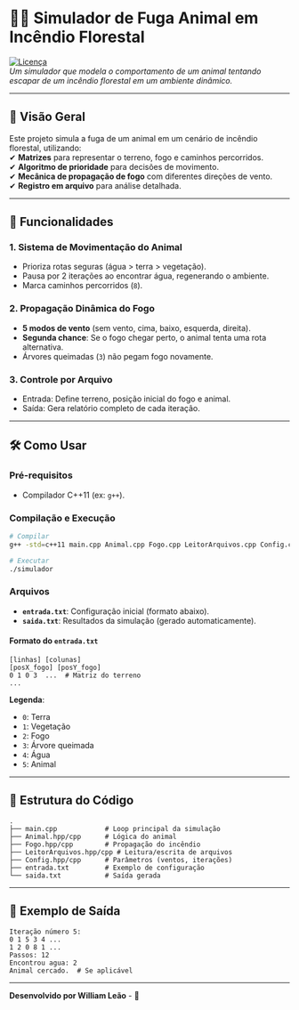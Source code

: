 # **🌿🔥 Simulador de Fuga Animal em Incêndio Florestal**  

[![Licença](https://img.shields.io/badge/license-MIT-blue)](LICENSE)  
*Um simulador que modela o comportamento de um animal tentando escapar de um incêndio florestal em um ambiente dinâmico.*  

---

## **📌 Visão Geral**  
Este projeto simula a fuga de um animal em um cenário de incêndio florestal, utilizando:  
✔ **Matrizes** para representar o terreno, fogo e caminhos percorridos.  
✔ **Algoritmo de prioridade** para decisões de movimento.  
✔ **Mecânica de propagação de fogo** com diferentes direções de vento.  
✔ **Registro em arquivo** para análise detalhada.  

---

## **🚀 Funcionalidades**  
### **1. Sistema de Movimentação do Animal**  
- Prioriza rotas seguras (água > terra > vegetação).  
- Pausa por 2 iterações ao encontrar água, regenerando o ambiente.  
- Marca caminhos percorridos (`8`).  

### **2. Propagação Dinâmica do Fogo**  
- **5 modos de vento** (sem vento, cima, baixo, esquerda, direita).  
- **Segunda chance**: Se o fogo chegar perto, o animal tenta uma rota alternativa.  
- Árvores queimadas (`3`) não pegam fogo novamente.  

### **3. Controle por Arquivo**  
- Entrada: Define terreno, posição inicial do fogo e animal.  
- Saída: Gera relatório completo de cada iteração.  

---

## **🛠️ Como Usar**  

### **Pré-requisitos**  
- Compilador C++11 (ex: `g++`).  

### **Compilação e Execução**  
```bash
# Compilar
g++ -std=c++11 main.cpp Animal.cpp Fogo.cpp LeitorArquivos.cpp Config.cpp -o simulador

# Executar
./simulador
```

### **Arquivos**  
- **`entrada.txt`**: Configuração inicial (formato abaixo).  
- **`saida.txt`**: Resultados da simulação (gerado automaticamente).  

#### **Formato do `entrada.txt`**  
```plaintext
[linhas] [colunas]
[posX_fogo] [posY_fogo]
0 1 0 3  ...  # Matriz do terreno
...  
```
**Legenda**:  
- `0`: Terra  
- `1`: Vegetação  
- `2`: Fogo  
- `3`: Árvore queimada  
- `4`: Água  
- `5`: Animal  

---

## **📂 Estrutura do Código**  
```plaintext
.
├── main.cpp            # Loop principal da simulação
├── Animal.hpp/cpp      # Lógica do animal
├── Fogo.hpp/cpp        # Propagação do incêndio
├── LeitorArquivos.hpp/cpp # Leitura/escrita de arquivos
├── Config.hpp/cpp      # Parâmetros (ventos, iterações)
├── entrada.txt         # Exemplo de configuração
└── saida.txt           # Saída gerada
```

---

## **🎯 Exemplo de Saída**  
```plaintext
Iteração número 5:
0 1 5 3 4 ...
1 2 0 8 1 ...
Passos: 12
Encontrou agua: 2
Animal cercado.  # Se aplicável
```

--- 

**Desenvolvido por William Leão** - 🌟
